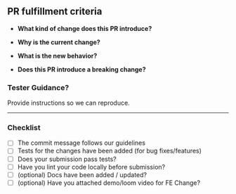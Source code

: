 ## PR fulfillment criteria

- **What kind of change does this PR introduce?**

- **Why is the current change?**

- **What is the new behavior?**

- **Does this PR introduce a breaking change?**

### Tester Guidance?

Provide instructions so we can reproduce.

---

### Checklist

- [ ] The commit message follows our guidelines
- [ ] Tests for the changes have been added (for bug fixes/features)
- [ ] Does your submission pass tests?
- [ ] Have you lint your code locally before submission?
- [ ] (optional) Docs have been added / updated?
- [ ] (optional) Have you attached demo/loom video for FE Change?
